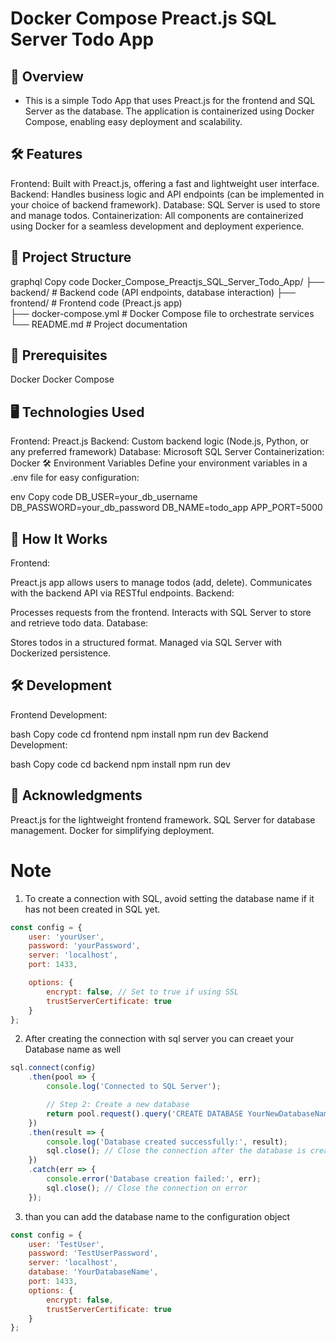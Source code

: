 # Docker Compose Preact.js SQL Server Todo App

## 🚀 Overview

- This is a simple Todo App that uses Preact.js for the frontend and SQL Server as the database. The application is containerized using Docker Compose, enabling easy deployment and scalability.

## 🛠 Features

Frontend: Built with Preact.js, offering a fast and lightweight user interface.
Backend: Handles business logic and API endpoints (can be implemented in your choice of backend framework).
Database: SQL Server is used to store and manage todos.
Containerization: All components are containerized using Docker for a seamless development and deployment experience.


## 📂 Project Structure

graphql
Copy code
Docker_Compose_Preactjs_SQL_Server_Todo_App/
├── backend/           # Backend code (API endpoints, database interaction)
├── frontend/          # Frontend code (Preact.js app)               
├── docker-compose.yml # Docker Compose file to orchestrate services
└── README.md          # Project documentation


## 🐳 Prerequisites
Docker
Docker Compose



## 🖥 Technologies Used

Frontend: Preact.js
Backend: Custom backend logic (Node.js, Python, or any preferred framework)
Database: Microsoft SQL Server
Containerization: Docker
🛠 Environment Variables
Define your environment variables in a .env file for easy configuration:

env
Copy code
DB_USER=your_db_username
DB_PASSWORD=your_db_password
DB_NAME=todo_app
APP_PORT=5000


## 📖 How It Works

Frontend:

Preact.js app allows users to manage todos (add, delete).
Communicates with the backend API via RESTful endpoints.
Backend:

Processes requests from the frontend.
Interacts with SQL Server to store and retrieve todo data.
Database:

Stores todos in a structured format.
Managed via SQL Server with Dockerized persistence.

## 🛠 Development
Frontend Development:

bash
Copy code
cd frontend
npm install
npm run dev
Backend Development:

bash
Copy code
cd backend
npm install
npm run dev


## 🎉 Acknowledgments
Preact.js for the lightweight frontend framework.
SQL Server for database management.
Docker for simplifying deployment.








# Note
1. To create a connection with SQL, avoid setting the database name if it has not been created in SQL yet.

```javascript
const config = {
    user: 'yourUser',
    password: 'yourPassword',
    server: 'localhost',
    port: 1433,

    options: {
        encrypt: false, // Set to true if using SSL
        trustServerCertificate: true
    }
};

```

2. After creating the connection with sql server you can creaet your Database name as well


```javascript
sql.connect(config)
    .then(pool => {
        console.log('Connected to SQL Server');

        // Step 2: Create a new database
        return pool.request().query('CREATE DATABASE YourNewDatabaseName');
    })
    .then(result => {
        console.log('Database created successfully:', result);
        sql.close(); // Close the connection after the database is created
    })
    .catch(err => {
        console.error('Database creation failed:', err);
        sql.close(); // Close the connection on error
    });
```

3. than you can add the database name to the configuration object

```javascript
const config = {
    user: 'TestUser',
    password: 'TestUserPassword',
    server: 'localhost',
    database: 'YourDatabaseName',
    port: 1433,
    options: {
        encrypt: false,
        trustServerCertificate: true
    }
};
```
